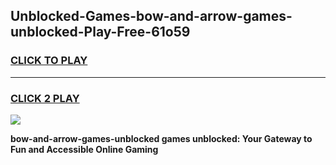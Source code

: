 
## Unblocked-Games-bow-and-arrow-games-unblocked-Play-Free-61o59
<h3>
<a href="https://premium76.site?title=bow-and-arrow-games-unblocked&ref=17A">CLICK TO PLAY</a></h3>
<hr>

<h3>
<a href="https://premium76.site?title=bow-and-arrow-games-unblocked&ref=17A">CLICK 2 PLAY</a>
  
</h3>

<a href="https://premium76.site?title=bow-and-arrow-games-unblocked&ref=17A"><img src="https://clearcache.store/games.png"></a>


**bow-and-arrow-games-unblocked games unblocked: Your Gateway to Fun and Accessible Online Gaming**
